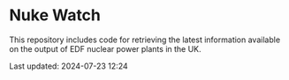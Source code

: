 # Nuke Watch

This repository includes code for retrieving the latest information available on the output of EDF nuclear power plants in the UK.

Last updated: 2024-07-23 12:24